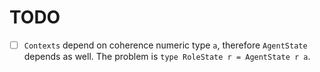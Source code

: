 TODO
====

- [ ] `Contexts` depend on coherence numeric type `a`, therefore `AgentState`
      depends as well. The problem is `type RoleState r = AgentState r a`.
